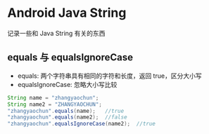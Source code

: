 # Android Java String 
记录一些和 Java String 有关的东西

## 



## equals 与 equalsIgnoreCase

* equals: 两个字符串具有相同的字符和长度，返回 true，区分大小写
* equalsIgnoreCase: 忽略大小写比较


```java
String name = "zhangyaochun";
String name2 = "ZHANGYAOCHUN";
"zhangyaochun".equals(name);   //true
"zhangyaochun".equals(name2);  //false 
"zhangyaochun".equalsIgnoreCase(name2);  //true 
```
